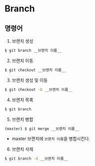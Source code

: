 # Branch

## 명령어

1. 브랜치 생성

```bash
$ git branch __브랜치 이름__
```

2.  브랜치 이동

```bash
$ git checkout __브랜치 이름__
```

3. 브랜치 생성 및 이동

```bash
$ git checkout -b __브랜치 이름__

```
4. 브랜치 목록

```bash
$ git branch
```

5. 브랜치 병합

```bash
(master) $ git merge __브랜치 이름__
```

- master  브랜치에 `브랜치 이름`을 병합시킨다.

6. 브랜치 삭제

```bash
$ git branch -d __브랜치 이름__
```













